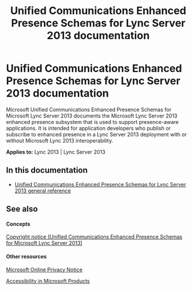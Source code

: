 ﻿---
title: Unified Communications Enhanced Presence Schemas for Lync Server 2013 documentation
TOCTitle: Unified Communications Enhanced Presence Schemas for Lync Server 2013 documentation
ms:assetid: 644a59e5-5128-46df-bff2-617b22c67621
ms:mtpsurl: https://msdn.microsoft.com/en-us/library/Dn454614(v=office.15)
ms:contentKeyID: 57092861
ms.date: 07/24/2014
mtps_version: v=office.15
---

# Unified Communications Enhanced Presence Schemas for Lync Server 2013 documentation


Microsoft Unified Communications Enhanced Presence Schemas for Microsoft Lync Server 2013 documents the Microsoft Lync Server 2013 enhanced presence subsystem that is used to support presence-aware applications. It is intended for application developers who publish or subscribe to enhanced presence in a Lync Server 2013 deployment with or without Microsoft Lync 2013 interoperability.



**Applies to:** Lync 2013 | Lync Server 2013

## In this documentation

  - [Unified Communications Enhanced Presence Schemas for Lync Server 2013 general reference](unified-communications-enhanced-presence-schemas-for-lync-general-reference.md)

## See also

#### Concepts

[Copyright notice (Unified Communications Enhanced Presence Schemas for Microsoft Lync Server 2013)](https://msdn.microsoft.com/en-us/library/dn481209\(v=office.15\))

#### Other resources

[Microsoft Online Privacy Notice](http://go.microsoft.com/fwlink/?linkid=207069)

[Accessibility in Microsoft Products](http://go.microsoft.com/fwlink/?linkid=205790)

